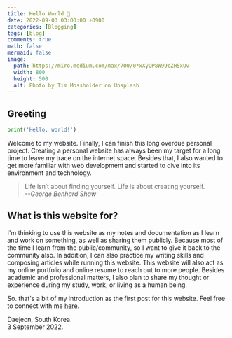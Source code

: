 ```yaml
---
title: Hello World 👋
date: 2022-09-03 03:00:00 +0900
categories: [Blogging]
tags: [blog]
comments: true
math: false
mermaid: false
image:
  path: https://miro.medium.com/max/700/0*xXyOP8W99cZH5xUv
  width: 800
  height: 500
  alt: Photo by Tim Mossholder on Unsplash
---
```


## Greeting

```python
print('Hello, world!')
```

Welcome to my website. Finally, I can finish this long overdue personal project.
Creating a personal website has always been my target for a long time to leave my trace on the internet space. Besides that, I also wanted to get more familiar with web development and started to dive into its environment and technology.

> Life isn’t about finding yourself. Life is about creating yourself.
> <br>_--George Benhard Shaw_


## What is this website for?
I'm thinking to use this website as my notes and documentation as I learn and work on something, as well as sharing them publicly. Because most of the time I learn from the public/community, so I want to give it back to the community also. In addition, I can also practice my writing skills and composing articles while running this website. This website will also act as my online portfolio and online resume to reach out to more people. Besides academic and professional matters, I also plan to share my thought or experience during my study, work, or living as a human being.

So. that's a bit of my introduction as the first post for this website.
Feel free to connect with me [here](/about/#how-to-contact-me).

Daejeon, South Korea.
<br>
3 September 2022.



